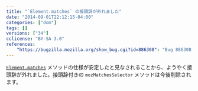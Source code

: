 ```yaml
---
title: "`Element.matches` の接頭辞が外れました"
date: "2014-09-01T22:12:15-04:00"
categories: ["dom"]
tags: []
versions: ["34"]
cclicense: "BY-SA 3.0"
references:
    "https://bugzilla.mozilla.org/show_bug.cgi?id=886308": "Bug 886308 – Implement Element.matches()"
---
```

[`Element.matches`](https://developer.mozilla.org/ja/docs/Web/API/Element.matches) メソッドの仕様が安定したと見なされることから、ようやく接頭辞が外れました。接頭辞付きの `mozMatchesSelector` メソッドは今後削除されます。
